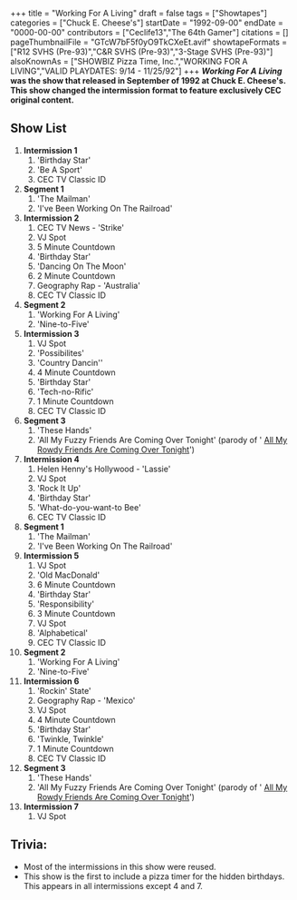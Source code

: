 +++
title = "Working For A Living"
draft = false
tags = ["Showtapes"]
categories = ["Chuck E. Cheese's"]
startDate = "1992-09-00"
endDate = "0000-00-00"
contributors = ["Ceclife13","The 64th Gamer"]
citations = []
pageThumbnailFile = "GTcW7bF5f0yO9TkCXeEt.avif"
showtapeFormats = ["R12 SVHS (Pre-93)","C&R SVHS (Pre-93)","3-Stage SVHS (Pre-93)"]
alsoKnownAs = ["SHOWBIZ Pizza Time, Inc.","WORKING FOR A LIVING","VALID PLAYDATES: 9/14 - 11/25/92"]
+++
***Working For A Living* was the show that released in September of 1992 at Chuck E. Cheese's. This show changed the intermission format to feature exclusively CEC original content.**

## Show List

1.  **Intermission 1**
    1.  'Birthday Star'
    2.  'Be A Sport'
    3.  CEC TV Classic ID
2.  **Segment 1**
    1.  'The Mailman'
    2.  'I've Been Working On The Railroad'
3.  **Intermission 2**
    1.  CEC TV News - 'Strike'
    2.  VJ Spot
    3.  5 Minute Countdown
    4.  'Birthday Star'
    5.  'Dancing On The Moon'
    6.  2 Minute Countdown
    7.  Geography Rap - 'Australia'
    8.  CEC TV Classic ID
4.  **Segment 2**
    1.  'Working For A Living'
    2.  'Nine-to-Five'
5.  **Intermission 3**
    1.  VJ Spot
    2.  'Possibilites'
    3.  'Country Dancin''
    4.  4 Minute Countdown
    5.  'Birthday Star'
    6.  'Tech-no-Rific'
    7.  1 Minute Countdown
    8.  CEC TV Classic ID
6.  **Segment 3**
    1.  'These Hands'
    2.  'All My Fuzzy Friends Are Coming Over Tonight' (parody of ' [All My Rowdy Friends Are Coming Over Tonight](https://en.wikipedia.org/wiki/All_My_Rowdy_Friends_Are_Coming_Over_Tonight)')
7.  **Intermission 4**
    1.  Helen Henny's Hollywood - 'Lassie'
    2.  VJ Spot
    3.  'Rock It Up'
    4.  'Birthday Star'
    5.  'What-do-you-want-to Bee'
    6.  CEC TV Classic ID
8.  **Segment 1**
    1.  'The Mailman'
    2.  'I've Been Working On The Railroad'
9.  **Intermission 5**
    1.  VJ Spot
    2.  'Old MacDonald'
    3.  6 Minute Countdown
    4.  'Birthday Star'
    5.  'Responsibility'
    6.  3 Minute Countdown
    7.  VJ Spot
    8.  'Alphabetical'
    9.  CEC TV Classic ID
10. **Segment 2**
    1.  'Working For A Living'
    2.  'Nine-to-Five'
11. **Intermission 6**
    1.  'Rockin' State'
    2.  Geography Rap - 'Mexico'
    3.  VJ Spot
    4.  4 Minute Countdown
    5.  'Birthday Star'
    6.  'Twinkle, Twinkle'
    7.  1 Minute Countdown
    8.  CEC TV Classic ID
12. **Segment 3**
    1.  'These Hands'
    2.  'All My Fuzzy Friends Are Coming Over Tonight' (parody of ' [All My Rowdy Friends Are Coming Over Tonight](https://en.wikipedia.org/wiki/All_My_Rowdy_Friends_Are_Coming_Over_Tonight)')
13. **Intermission 7**
    1.  VJ Spot

## Trivia:

- Most of the intermissions in this show were reused.
- This show is the first to include a pizza timer for the hidden birthdays. This appears in all intermissions except 4 and 7.
